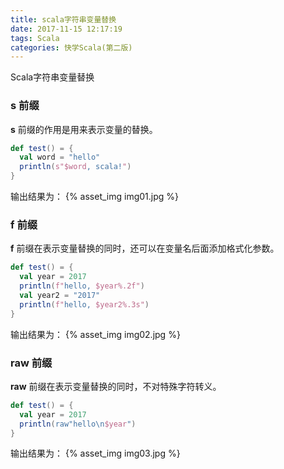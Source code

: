 ```yaml
---
title: scala字符串变量替换
date: 2017-11-15 12:17:19
tags: Scala
categories: 快学Scala(第二版)
---
```


Scala字符串变量替换
<!-- more -->

### s 前缀
**s** 前缀的作用是用来表示变量的替换。
```scala
def test() = {
  val word = "hello"
  println(s"$word, scala!")
}
```

输出结果为：
{% asset_img img01.jpg %}


### f 前缀
**f** 前缀在表示变量替换的同时，还可以在变量名后面添加格式化参数。
```scala
def test() = {
  val year = 2017
  println(f"hello, $year%.2f")
  val year2 = "2017"
  println(f"hello, $year2%.3s")
}
```

输出结果为：
{% asset_img img02.jpg %}


### raw 前缀
**raw** 前缀在表示变量替换的同时，不对特殊字符转义。
```scala
def test() = {
  val year = 2017
  println(raw"hello\n$year")
}
```

输出结果为：
{% asset_img img03.jpg %}
